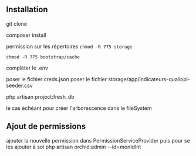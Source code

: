 ## Installation
git clone

composer install

permission sur les répertoires
``chmod -R 775 storage``

``chmod -R 775 bootstrap/cache``

compléter le .env

poser le fichier creds.json
poser le fichier storage/app/indicateurs-qualiopi-seeder.csv

php artisan project:fresh_db

le cas échéant pour créer l'arborescence dans le fileSystem

## Ajout de permissions
ajouter la nouvelle permission dans PermissionServiceProvider
puis pour se les ajouter à soi
php artisan orchid:admin --id=monIdInt
